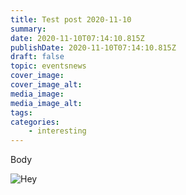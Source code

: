 ```yaml
---
title: Test post 2020-11-10
summary:
date: 2020-11-10T07:14:10.815Z
publishDate: 2020-11-10T07:14:10.815Z
draft: false
topic: eventsnews
cover_image:
cover_image_alt:
media_image:
media_image_alt:
tags:
categories:
    - interesting
---
```


Body

![Hey](/cms-uploads/photo-1593642634315-48f5414c3ad9.jpg 'Hey')
